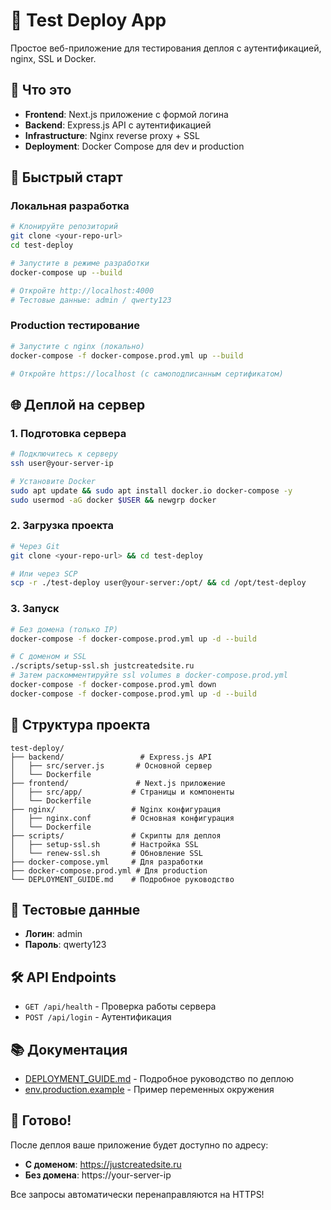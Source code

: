 # 🚀 Test Deploy App

Простое веб-приложение для тестирования деплоя с аутентификацией, nginx, SSL и Docker.

## 🎯 Что это

- **Frontend**: Next.js приложение с формой логина
- **Backend**: Express.js API с аутентификацией
- **Infrastructure**: Nginx reverse proxy + SSL
- **Deployment**: Docker Compose для dev и production

## 🧪 Быстрый старт

### Локальная разработка
```bash
# Клонируйте репозиторий
git clone <your-repo-url>
cd test-deploy

# Запустите в режиме разработки
docker-compose up --build

# Откройте http://localhost:4000
# Тестовые данные: admin / qwerty123
```

### Production тестирование
```bash
# Запустите с nginx (локально)
docker-compose -f docker-compose.prod.yml up --build

# Откройте https://localhost (с самоподписанным сертификатом)
```

## 🌐 Деплой на сервер

### 1. Подготовка сервера
```bash
# Подключитесь к серверу
ssh user@your-server-ip

# Установите Docker
sudo apt update && sudo apt install docker.io docker-compose -y
sudo usermod -aG docker $USER && newgrp docker
```

### 2. Загрузка проекта
```bash
# Через Git
git clone <your-repo-url> && cd test-deploy

# Или через SCP
scp -r ./test-deploy user@your-server:/opt/ && cd /opt/test-deploy
```

### 3. Запуск
```bash
# Без домена (только IP)
docker-compose -f docker-compose.prod.yml up -d --build

# С доменом и SSL
./scripts/setup-ssl.sh justcreatedsite.ru
# Затем раскомментируйте ssl volumes в docker-compose.prod.yml
docker-compose -f docker-compose.prod.yml down
docker-compose -f docker-compose.prod.yml up -d --build
```

## 📁 Структура проекта

```
test-deploy/
├── backend/                 # Express.js API
│   ├── src/server.js       # Основной сервер
│   └── Dockerfile
├── frontend/               # Next.js приложение
│   ├── src/app/           # Страницы и компоненты
│   └── Dockerfile
├── nginx/                 # Nginx конфигурация
│   ├── nginx.conf         # Основная конфигурация
│   └── Dockerfile
├── scripts/               # Скрипты для деплоя
│   ├── setup-ssl.sh       # Настройка SSL
│   └── renew-ssl.sh       # Обновление SSL
├── docker-compose.yml     # Для разработки
├── docker-compose.prod.yml # Для production
└── DEPLOYMENT_GUIDE.md    # Подробное руководство
```

## 🔐 Тестовые данные

- **Логин**: admin
- **Пароль**: qwerty123

## 🛠️ API Endpoints

- `GET /api/health` - Проверка работы сервера
- `POST /api/login` - Аутентификация

## 📚 Документация

- [DEPLOYMENT_GUIDE.md](./DEPLOYMENT_GUIDE.md) - Подробное руководство по деплою
- [env.production.example](./env.production.example) - Пример переменных окружения

## 🎉 Готово!

После деплоя ваше приложение будет доступно по адресу:
- **С доменом**: https://justcreatedsite.ru
- **Без домена**: https://your-server-ip

Все запросы автоматически перенаправляются на HTTPS!
